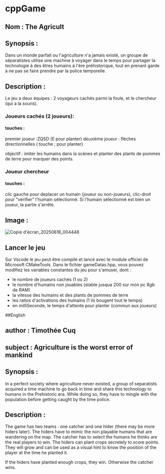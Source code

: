 # cppGame
## Nom : The Agricult

## Synopsis :
Dans un monde parfait ou l'agriculture n'a jamais existé, un groupe de séparatistes utilise une machine à voyager dans le temps pour partager la technologie à des êtres humains à l'ère préhistorique, tout en prenant garde à ne pas se faire prendre par la police temporelle.

## Description :
Le jeu a deux équipes : 2 voyageurs cachés parmi la foule, et le chercheur (qui a la souris).

### Joueurs cachés (2 joueurs):
#### touches :
premier joueur :ZQSD (E pour planter)
deuxième joueur : flèches directionnelles ( touche ; pour planter)

objectif : imiter les humains dans la scènes et planter des plants de pommes de terre pour marquer des points.

### Joueur chercheur 
#### touches :
clic gauche pour deplacer un humain (joueur ou non-joueurs), clic-droit pour "vérifier" l'humain sélectionné.
Si l'humain sélectionné est bien un joueur, la partie s'arrête.


## Image :

![Copie d'écran_20250618_004448](https://github.com/user-attachments/assets/8c48e105-f29a-4615-a6e2-a49d1b878572)

## Lancer le jeu
Sur Vscode le jeu peut être compilé et lancé avec le module officiel de Microsoft CMakeTools.
Dans le fichier gameDatas.hpp, vous pouvez modifiez les variables constantes du jeu pour s'amuser, dont :
- le nombre de joueurs cachés (1 ou 2)
- le nombre d'humains non jouables (stable jusqua 200 sur mon pc 8gb de RAM)
- la vitesse des humains et des plants de pommes de terre
- les ratios d'activations des humains (1 ils bougent tout le temps)
- en milliSeconde, le temps d'attente pour planter (commun aux joueurs)




##English

## author : Timothée Cuq
## subject : Agriculture is the worst error of mankind

## Synopsis :
In a perfect society where agriculture never existed, a group of separatists acquired a time machine to go back in time and share this technology to humans in the Prehistoric era. While doing so, they have to mingle with the population before getting caught by the time police.

## Description :
The game has two teams : one catcher and one hider (there may be more hiders later).
The hiders have to mimic the non playable humans that are wandering on the map. The catcher has to select the humans he thinks are the real players to win.
The hiders can plant crops secretely to score points. They will grow and can be used as a visual hint to know the position of the player at the time he planted it.

If the hiders have planted enough crops, they win. Otherwise the catcher wins.
